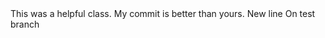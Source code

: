 <Insert your creation after this line>
This was a helpful class. 
My commit is better than yours.
New line
On test branch
